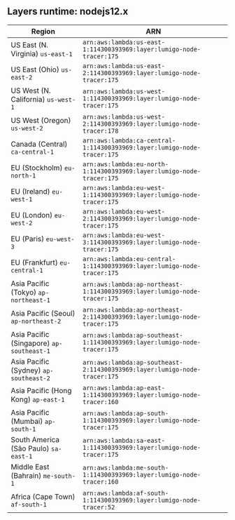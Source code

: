 Layers runtime: nodejs12.x
----
| Region | ARN |
| --- | --- |
|US East (N. Virginia)  `us-east-1`|`arn:aws:lambda:us-east-1:114300393969:layer:lumigo-node-tracer:175`|
|US East (Ohio)  `us-east-2`|`arn:aws:lambda:us-east-2:114300393969:layer:lumigo-node-tracer:175`|
|US West (N. California)  `us-west-1`|`arn:aws:lambda:us-west-1:114300393969:layer:lumigo-node-tracer:175`|
|US West (Oregon)  `us-west-2`|`arn:aws:lambda:us-west-2:114300393969:layer:lumigo-node-tracer:178`|
|Canada (Central)  `ca-central-1`|`arn:aws:lambda:ca-central-1:114300393969:layer:lumigo-node-tracer:175`|
|EU (Stockholm)  `eu-north-1`|`arn:aws:lambda:eu-north-1:114300393969:layer:lumigo-node-tracer:175`|
|EU (Ireland)  `eu-west-1`|`arn:aws:lambda:eu-west-1:114300393969:layer:lumigo-node-tracer:175`|
|EU (London)  `eu-west-2`|`arn:aws:lambda:eu-west-2:114300393969:layer:lumigo-node-tracer:175`|
|EU (Paris)  `eu-west-3`|`arn:aws:lambda:eu-west-3:114300393969:layer:lumigo-node-tracer:175`|
|EU (Frankfurt)  `eu-central-1`|`arn:aws:lambda:eu-central-1:114300393969:layer:lumigo-node-tracer:175`|
|Asia Pacific (Tokyo)  `ap-northeast-1`|`arn:aws:lambda:ap-northeast-1:114300393969:layer:lumigo-node-tracer:175`|
|Asia Pacific (Seoul)  `ap-northeast-2`|`arn:aws:lambda:ap-northeast-2:114300393969:layer:lumigo-node-tracer:175`|
|Asia Pacific (Singapore)  `ap-southeast-1`|`arn:aws:lambda:ap-southeast-1:114300393969:layer:lumigo-node-tracer:175`|
|Asia Pacific (Sydney)  `ap-southeast-2`|`arn:aws:lambda:ap-southeast-2:114300393969:layer:lumigo-node-tracer:175`|
|Asia Pacific (Hong Kong)  `ap-east-1`|`arn:aws:lambda:ap-east-1:114300393969:layer:lumigo-node-tracer:160`|
|Asia Pacific (Mumbai)  `ap-south-1`|`arn:aws:lambda:ap-south-1:114300393969:layer:lumigo-node-tracer:175`|
|South America (São Paulo)  `sa-east-1`|`arn:aws:lambda:sa-east-1:114300393969:layer:lumigo-node-tracer:175`|
|Middle East (Bahrain)  `me-south-1`|`arn:aws:lambda:me-south-1:114300393969:layer:lumigo-node-tracer:160`|
|Africa (Cape Town)  `af-south-1`|`arn:aws:lambda:af-south-1:114300393969:layer:lumigo-node-tracer:52`|
